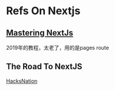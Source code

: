 # Refs On Nextjs
## [Mastering NextJs](https://masteringnextjs.com/)
2019年的教程，太老了，用的是pages route
## The Road To NextJS 
[HacksNation](https://hacksnation.com/d/36765-the-road-to-next-full-stack-nextjs-15-course)


